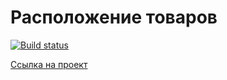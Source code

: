 # Расположение товаров

[![Build status](https://ci.appveyor.com/api/projects/status/7e1bits6w33iqv2o?svg=true)](https://ci.appveyor.com/project/kira-khutornaya/2-2-layouts)

[Ссылка на проект](https://kira-khutornaya.github.io/2.2-layouts/)
